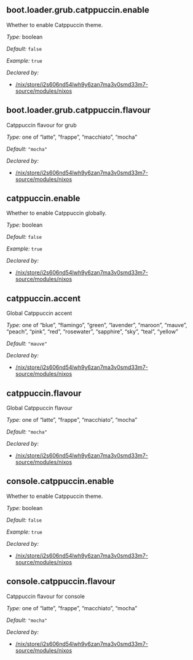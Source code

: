 ## boot\.loader\.grub\.catppuccin\.enable

Whether to enable Catppuccin theme\.



*Type:*
boolean



*Default:*
` false `



*Example:*
` true `

*Declared by:*
 - [/nix/store/i2s606nd54lwh9y6zan7ma3v0smd33m7-source/modules/nixos](file:///nix/store/i2s606nd54lwh9y6zan7ma3v0smd33m7-source/modules/nixos)



## boot\.loader\.grub\.catppuccin\.flavour



Catppuccin flavour for grub



*Type:*
one of “latte”, “frappe”, “macchiato”, “mocha”



*Default:*
` "mocha" `

*Declared by:*
 - [/nix/store/i2s606nd54lwh9y6zan7ma3v0smd33m7-source/modules/nixos](file:///nix/store/i2s606nd54lwh9y6zan7ma3v0smd33m7-source/modules/nixos)



## catppuccin\.enable



Whether to enable Catppuccin globally\.



*Type:*
boolean



*Default:*
` false `



*Example:*
` true `

*Declared by:*
 - [/nix/store/i2s606nd54lwh9y6zan7ma3v0smd33m7-source/modules/nixos](file:///nix/store/i2s606nd54lwh9y6zan7ma3v0smd33m7-source/modules/nixos)



## catppuccin\.accent



Global Catppuccin accent



*Type:*
one of “blue”, “flamingo”, “green”, “lavender”, “maroon”, “mauve”, “peach”, “pink”, “red”, “rosewater”, “sapphire”, “sky”, “teal”, “yellow”



*Default:*
` "mauve" `

*Declared by:*
 - [/nix/store/i2s606nd54lwh9y6zan7ma3v0smd33m7-source/modules/nixos](file:///nix/store/i2s606nd54lwh9y6zan7ma3v0smd33m7-source/modules/nixos)



## catppuccin\.flavour



Global Catppuccin flavour



*Type:*
one of “latte”, “frappe”, “macchiato”, “mocha”



*Default:*
` "mocha" `

*Declared by:*
 - [/nix/store/i2s606nd54lwh9y6zan7ma3v0smd33m7-source/modules/nixos](file:///nix/store/i2s606nd54lwh9y6zan7ma3v0smd33m7-source/modules/nixos)



## console\.catppuccin\.enable



Whether to enable Catppuccin theme\.



*Type:*
boolean



*Default:*
` false `



*Example:*
` true `

*Declared by:*
 - [/nix/store/i2s606nd54lwh9y6zan7ma3v0smd33m7-source/modules/nixos](file:///nix/store/i2s606nd54lwh9y6zan7ma3v0smd33m7-source/modules/nixos)



## console\.catppuccin\.flavour



Catppuccin flavour for console



*Type:*
one of “latte”, “frappe”, “macchiato”, “mocha”



*Default:*
` "mocha" `

*Declared by:*
 - [/nix/store/i2s606nd54lwh9y6zan7ma3v0smd33m7-source/modules/nixos](file:///nix/store/i2s606nd54lwh9y6zan7ma3v0smd33m7-source/modules/nixos)


